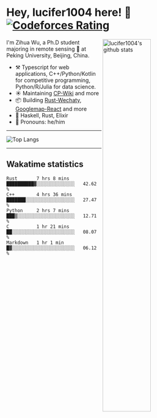 # Hey, lucifer1004 here! :wave: [![Codeforces Rating](https://cfrating.ihcr.top/?user=lucifer1004&style=flat-square)](https://codeforces.com/profile/lucifer1004)

<img width="50%" align="right" alt="lucifer1004's github stats" src="https://github-readme-stats.vercel.app/api?username=lucifer1004&show_icons=true">

I'm Zihua Wu, a Ph.D student majoring in remote sensing :satellite: at Peking University, Beijing, China.

- :hammer_and_pick: Typescript for web applications, C++/Python/Kotlin for competitive programming, Python/R/Julia for data science.
- :sunny: Maintaining [CP-Wiki](https://cp-wiki.vercel.app) and more 
- :package: Building [Rust-Wechaty](https://github.com/wechaty/rust-wechaty), [Googlemap-React](https://github.com/googlemap-react/googlemap-react) and more
- :seedling: Haskell, Rust, Elixir
- :man: Pronouns: he/him

---

![Top Langs](https://github-readme-stats.vercel.app/api/top-langs/?username=lucifer1004&layout=compact)

---

## Wakatime statistics

<!--START_SECTION:waka-->
```text
Rust       7 hrs 8 mins    ██████████▓░░░░░░░░░░░░░░   42.62 % 
C++        4 hrs 36 mins   ███████░░░░░░░░░░░░░░░░░░   27.47 % 
Python     2 hrs 7 mins    ███▒░░░░░░░░░░░░░░░░░░░░░   12.71 % 
C          1 hr 21 mins    ██░░░░░░░░░░░░░░░░░░░░░░░   08.07 % 
Markdown   1 hr 1 min      █▓░░░░░░░░░░░░░░░░░░░░░░░   06.12 % 
```
<!--END_SECTION:waka-->
